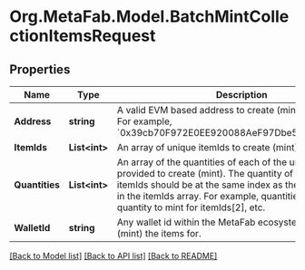 
# Org.MetaFab.Model.BatchMintCollectionItemsRequest

## Properties

Name | Type | Description | Notes
------------ | ------------- | ------------- | -------------
**Address** | **string** | A valid EVM based address to create (mint) the items for. For example, &#x60;0x39cb70F972E0EE920088AeF97Dbe5c6251a9c25D&#x60;. | [optional] 
**ItemIds** | **List&lt;int&gt;** | An array of unique itemIds to create (mint). | 
**Quantities** | **List&lt;int&gt;** | An array of the quantities of each of the unique itemIds provided to create (mint). The quantity of each itemId in itemIds should be at the same index as the specific itemId in the itemIds array. For example, quantities[2] defines the quantity to mint for itemIds[2], etc. | 
**WalletId** | **string** | Any wallet id within the MetaFab ecosystem to create (mint) the items for. | [optional] 

[[Back to Model list]](../README.md#documentation-for-models)
[[Back to API list]](../README.md#documentation-for-api-endpoints)
[[Back to README]](../README.md)

